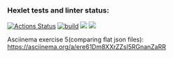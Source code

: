 ### Hexlet tests and linter status:
[![Actions Status](https://github.com/andreevmo/java-project-lvl2/workflows/hexlet-check/badge.svg)](https://github.com/andreevmo/java-project-lvl2/actions)
[![build](https://github.com/andreevmo/java-project-lvl2/actions/workflows/build.yml/badge.svg)](https://github.com/andreevmo/java-project-lvl2/actions/workflows/build.yml)
<a href="https://codeclimate.com/github/andreevmo/java-project-lvl2/maintainability"><img src="https://api.codeclimate.com/v1/badges/ac57136c953090991d47/maintainability" /></a>
<a href="https://codeclimate.com/github/andreevmo/java-project-lvl2/test_coverage"><img src="https://api.codeclimate.com/v1/badges/ac57136c953090991d47/test_coverage" /></a>

Asciinema exercise 5(comparing flat json files):
https://asciinema.org/a/ere61Dm8XXrZZsl5RGnanZaRR
